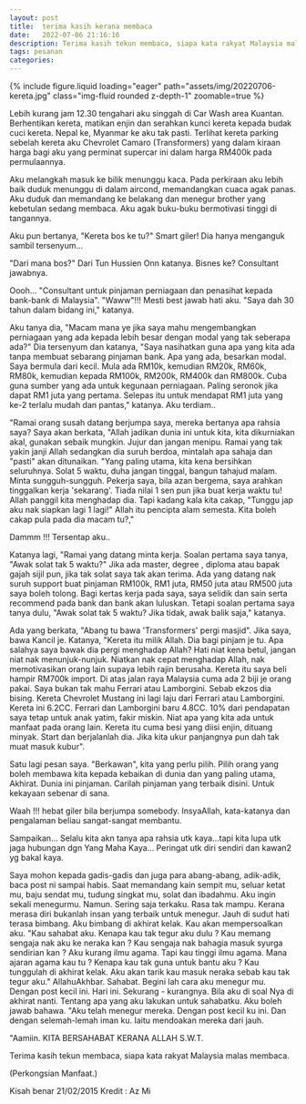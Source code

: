```yaml
---
layout: post
title:  terima kasih kerana membaca
date:   2022-07-06 21:16:16
description: Terima kasih tekun membaca, siapa kata rakyat Malaysia malas membaca.  
tags: pesanan
categories: 
---
```


<div class="row mt-3">
    <div class="col-sm mt-3 mt-md-0">
        {% include figure.liquid loading="eager" path="assets/img/20220706-kereta.jpg" class="img-fluid rounded z-depth-1" zoomable=true %}
    </div>
</div>

Lebih kurang jam 12.30 tengahari aku singgah di Car Wash area Kuantan. Berhentikan kereta, matikan enjin dan serahkan kunci kereta kepada budak cuci kereta. Nepal ke, Myanmar ke aku tak pasti. Terlihat kereta parking sebelah kereta aku Chevrolet Camaro (Transformers) yang dalam kiraan harga bagi aku yang perminat supercar ini dalam harga RM400k pada permulaannya.

Aku melangkah masuk ke bilik menunggu kaca. Pada perkiraan aku lebih baik duduk menunggu di dalam aircond, memandangkan cuaca agak panas. Aku duduk dan memandang ke belakang dan menegur brother yang kebetulan sedang membaca. Aku agak buku-buku bermotivasi tinggi di tangannya.

Aku pun bertanya,
"Kereta bos ke tu?"
Smart giler! Dia hanya menganguk sambil tersenyum...

"Dari mana bos?" 
Dari Tun Hussien Onn katanya. Bisnes ke?
Consultant jawabnya. 

Oooh...
"Consultant untuk pinjaman perniagaan dan penasihat kepada bank-bank di Malaysia".
"Waww"!!! 
Mesti best jawab hati aku.
"Saya dah 30 tahun dalam bidang ini," katanya.

Aku tanya dia, "Macam mana ye jika saya mahu mengembangkan perniagaan yang ada kepada lebih besar dengan modal yang tak seberapa ada?"
Dia tersenyum dan katanya,
"Saya nasihatkan guna apa yang kita ada tanpa membuat sebarang pinjaman bank. Apa yang ada, besarkan modal. Saya bermula dari kecil. Mula ada RM10k, kemudian RM20k, RM60k, RM80k, 
kemudian kepada RM100k, RM200k, RM400k dan RM800k. Cuba guna sumber yang ada untuk kegunaan perniagaan. Paling seronok jika dapat RM1 juta yang pertama. Selepas itu untuk mendapat RM1 juta yang ke-2 terlalu mudah dan pantas," katanya.
Aku terdiam..

"Ramai orang susah datang berjumpa saya, mereka bertanya apa rahsia saya? Saya akan berkata,
"Allah jadikan dunia ini untuk kita, kita dikurniakan akal, gunakan sebaik mungkin. Jujur dan jangan menipu. Ramai yang tak yakin janji Allah sedangkan dia suruh berdoa, mintalah apa sahaja dan "pasti" akan ditunaikan.
"Yang paling utama, kita kena bersihkan seluruhnya. Solat 5 waktu, duha jangan tinggal, bangun tahajud malam. Minta sungguh-sungguh. Pekerja saya, bila azan bergema, saya arahkan tinggalkan kerja 'sekarang'. Tiada nilai 1 sen pun jika buat kerja waktu tu! Allah panggil kita menghadap dia. Tapi kadang kala kita cakap, 
"Tunggu jap aku nak siapkan lagi 1 lagi!"
Allah itu pencipta alam semesta. Kita boleh cakap pula pada dia macam tu?,"

Dammm !!!
Tersentap aku..

Katanya lagi,
"Ramai yang datang minta kerja. Soalan pertama saya tanya, "Awak solat tak 5 waktu?"
Jika ada master, degree , diploma atau bapak gajah sijil pun, jika tak solat saya tak akan terima. Ada yang datang nak suruh support buat pinjaman RM100k, RM1 juta, RM50 juta atau RM500 juta saya boleh tolong. Bagi kertas kerja pada saya, saya selidik dan sain serta recommend pada bank dan bank akan luluskan. Tetapi soalan pertama saya tanya dulu,
"Awak solat tak 5 waktu? Jika tidak, awak balik saja," katanya.

Ada yang berkata, "Abang tu bawa 'Transformers' pergi masjid". Jika saya, bawa Kancil je. Katanya, "Kereta itu milik Allah. Dia bagi pinjam je tu. Apa salahya saya bawak dia pergi menghadap Allah? Hati niat kena betul, jangan niat nak menunjuk-nunjuk. Niatkan nak cepat menghadap Allah, nak memotivasikan orang lain supaya lebih rajin berusaha. Kereta itu saya beli hampir RM700k import. Di atas jalan raya Malaysia cuma ada 2 biji je orang pakai. Saya bukan tak mahu Ferrari atau Lamborgini. Sebab ekzos dia bising. Kereta Chevrolet Mustang ini lagi laju dari Ferrari atau Lamborgini. Kereta ini 6.2CC. Ferrari dan Lamborgini baru 4.8CC. 10% dari pendapatan saya tetap untuk anak yatim, fakir miskin. Niat apa yang kita ada untuk manfaat pada orang lain. Kereta itu cuma besi yang diisi enjin, dituang minyak. Start dan berjalanlah dia. Jika kita ukur panjangnya pun dah tak muat masuk kubur".

Satu lagi pesan saya. "Berkawan", kita yang perlu pilih. Pilih orang yang boleh membawa kita kepada kebaikan di dunia dan yang paling utama, Akhirat. 
Dunia ini pinjaman. Carilah pinjaman yang terbaik disini. Untuk kekayaan sebenar di sana.

Waah !!! hebat giler bila berjumpa somebody.
InsyaAllah, kata-katanya dan pengalaman beliau sangat-sangat membantu.

Sampaikan...
Selalu kita akn tanya apa rahsia utk kaya...tapi kita lupa utk jaga hubungan dgn Yang Maha Kaya...
Peringat utk diri sendiri dan kawan2 yg bakal kaya.

Saya mohon kepada gadis-gadis dan juga para abang-abang, adik-adik, baca post ni sampai habis. Saat memandang kain sempit mu, seluar ketat mu, baju sendat mu, tudung singkat mu, solat dan ibadahmu. Aku ingin sekali menegurmu. Namun. Sering saja terkaku. Rasa tak mampu. Kerana merasa diri bukanlah insan yang terbaik untuk menegur. Jauh di sudut hati terasa bimbang. Aku bimbang di akhirat kelak. Kau akan mempersoalkan aku. "Kau sahabat aku. Kenapa kau tak tegur aku dulu ? Kau memang sengaja nak aku ke neraka kan ? Kau sengaja nak bahagia masuk syurga sendirian kan ? Aku kurang ilmu agama. Tapi kau tinggi ilmu agama. Mana ajaran agama kau tu ? Kenapa kau tak guna untuk bantu aku ? Kau tunggulah di akhirat kelak. Aku akan tarik kau masuk neraka sebab kau tak tegur aku." AllahuAkhbar. Sahabat. Begini lah cara aku menegur mu. Dengan post kecil ini. Hari ini. Sekurang - kurangnya. Bila aku di soal Nya di akhirat nanti. Tentang apa yang aku lakukan untuk sahabatku. Aku boleh jawab bahawa. "Aku telah menegur mereka. Dengan post kecil ku ini. Dan dengan selemah-lemah iman ku. Iaitu mendoakan mereka dari jauh.

"Aamiin. KITA BERSAHABAT KERANA ALLAH S.W.T.

Terima kasih tekun membaca, siapa kata rakyat Malaysia malas membaca.  

(Perkongsian Manfaat.)

Kisah benar 21/02/2015
Kredit : Az Mi
